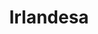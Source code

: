 ﻿---
title: "Irlandesa"
permalink: periodes_877.html
layout: periode
sidebar: periodes
pares:
  - 654:
    title: "Mitología"

fills:
  - 878:
    title: "Ciclo del Ulster"

jocsPrincipals:
jocsEscenaris:
  - title: "Albion: Land of Faerie"
    bggId: 3246
    dataInici: 
    dataFi: 

  - title: "The Arrival"
    bggId: 204675
    dataInici: 
    dataFi: 

  - title: "Celtica"
    bggId: 21293
    dataInici: 
    dataFi: 

  - title: "Inis"
    bggId: 155821
    dataInici: 
    dataFi: 

jocsEpoca:
jocsEpocaEscenaris:
  - title: "Anachronism"
    bggId: 14038
    escenari: "Finn MacCumhaill"
    dataInici: 
    dataFi: 

---
